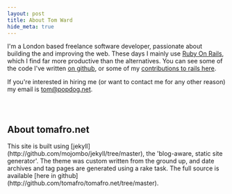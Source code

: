 ```yaml
---
layout: post
title: About Tom Ward
hide_meta: true
---
```

I'm a London based freelance software developer, passionate about building the and improving the web.  These days I mainly use [Ruby On Rails](http://rubyonrails.org), which I find far more productive than the alternatives.  You can see some of the code I've written [on github](http://github.com/tomafro), or some of my [contributions to rails here](http://contributors.rubyonrails.org/contributors/tom-ward/commits).  

If you're interested in hiring me (or want to contact me for any other reason) my email is tom@popdog.net.

<h2 style="padding-top:2em;">About tomafro.net</h2>
This site is built using [jekyll](http://github.com/mojombo/jekyll/tree/master), the 'blog-aware, static site generator'.  The theme was custom written from the ground up, and date archives and tag pages are generated using a rake task.  The full source is available [here in github](http://github.com/tomafro/tomafro.net/tree/master).